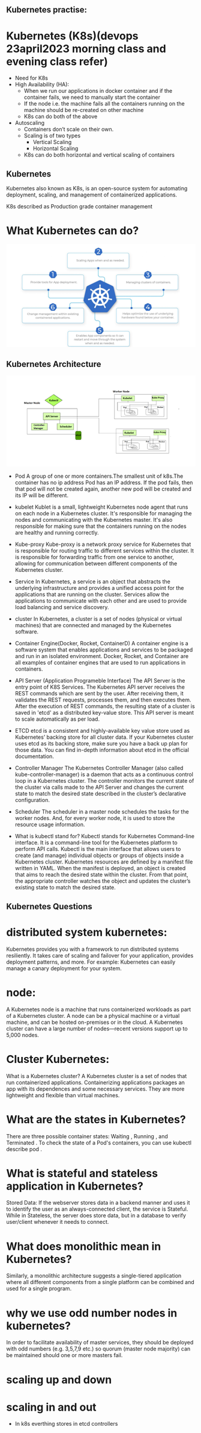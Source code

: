 Kubernetes practise:
-------------------
# Kubernetes (K8s)(devops 23april2023 morning class and evening class refer)
* Need for K8s
* High Availability (HA):
   * When we run our applications in docker container and if the container fails, we need to manually start the container
   *  If the node i.e. the machine fails all the containers running on the machine should be re-created on other machine
   * K8s can do both of the above
* Autoscaling
   * Containers don’t scale on their own.
   * Scaling is of two types
        * Vertical Scaling
        * Horizontal Scaling
   * K8s can do both horizontal and vertical scaling of containers

Kubernetes
----------
Kubernetes also known as K8s, is an open-source system for automating deployment, scaling, and management of containerized applications.

K8s described as Production grade container management

# What Kubernetes can do?
![preview](./k8s_images/img14.png)

Kubernetes Architecture
-------------------------
![preview](./k8s_images/img12.png)
* Pod
A group of one or more containers.The smallest unit of k8s.The container has no ip address Pod has an IP address.
If the pod fails, then that pod will not be created again, another new pod will be created and its IP will be different.
* kubelet
Kublet is a small, lightweight Kubernetes node agent that runs on each node in a Kubernetes cluster.
It's responsible for managing the nodes and communicating with the Kubernetes master.
It's also responsible for making sure that the containers running on the nodes are healthy and running correctly.
* Kube-proxy
Kube-proxy is a network proxy service for Kubernetes that is responsible for routing traffic to different services within the cluster.
It is responsible for forwarding traffic from one service to another, allowing for communication between different components of the Kubernetes cluster.
* Service
In Kubernetes, a service is an object that abstracts the underlying infrastructure and provides a unified access point for the applications that are running on the cluster.
Services allow the applications to communicate with each other and are used to provide load balancing and service discovery.
* cluster
In Kubernetes, a cluster is a set of nodes (physical or virtual machines) that are connected and managed by the Kubernetes software.
* Container Engine(Docker, Rocket, ContainerD)
A container engine is a software system that enables applications and services to be packaged and run in an isolated environment.
Docker, Rocket, and Container are all examples of container engines that are used to run applications in containers.
* API Server (Application Programeble Interface)
The API Server is the entry point of K8S Services.
The Kubernetes API server receives the REST commands which are sent by the user.
After receiving them, it validates the REST requests, processes them, and then executes them. After the execution of REST commands, the resulting state of a cluster is saved in 'etcd' as a distributed key-value store.
This API server is meant to scale automatically as per load.
* ETCD
etcd is a consistent and highly-available key value store used as Kubernetes’ backing store for all cluster data. If your Kubernetes cluster uses etcd as its backing store, make sure you have a back up plan for those data. You can find in-depth information about etcd in the official documentation.

* Controller Manager
The Kubernetes Controller Manager (also called kube-controller-manager) is a daemon that acts as a continuous control loop in a Kubernetes cluster.
The controller monitors the current state of the cluster via calls made to the API Server and changes the current state to match the desired state described in the cluster’s declarative configuration.
* Scheduler
The scheduler in a master node schedules the tasks for the worker nodes.
And, for every worker node, it is used to store the resource usage information.
* What is kubectl stand for?
Kubectl stands for Kubernetes Command-line interface. It is a command-line tool for the Kubernetes platform to perform API calls.
Kubectl is the main interface that allows users to create (and manage) individual objects or groups of objects inside a Kubernetes cluster.
Kubernetes resources are defined by a manifest file written in YAML. When the manifest is deployed, an object is created that aims to reach the desired state within the cluster. From that point, the appropriate controller watches the object and updates the cluster’s existing state to match the desired state.
## Kubernetes Questions
# distributed system kubernetes:
Kubernetes provides you with a framework to run distributed systems resiliently. It takes care of scaling and failover for your application, provides deployment patterns, and more. For example: Kubernetes can easily manage a canary deployment for your system.
# node:
A Kubernetes node is a machine that runs containerized workloads as part of a Kubernetes cluster. A node can be a physical machine or a virtual machine, and can be hosted on-premises or in the cloud. A Kubernetes cluster can have a large number of nodes—recent versions support up to 5,000 nodes.
# Cluster Kubernetes:
What is a Kubernetes cluster? A Kubernetes cluster is a set of nodes that run containerized applications. Containerizing applications packages an app with its dependences and some necessary services. They are more lightweight and flexible than virtual machines.
# What are the states in Kubernetes?
There are three possible container states: Waiting , Running , and Terminated . To check the state of a Pod's containers, you can use kubectl describe pod <name-of-pod> .
# What is stateful and stateless application in Kubernetes?
Stored Data: If the webserver stores data in a backend manner and uses it to identify the user as an always-connected client, the service is Stateful. While in Stateless, the server does store data, but in a database to verify user/client whenever it needs to connect.
# What does monolithic mean in Kubernetes?
Similarly, a monolithic architecture suggests a single-tiered application where all different components from a single platform can be combined and used for a single program.
# why we use odd number nodes in kubernetes?
In order to facilitate availability of master services, they should be deployed with odd numbers (e.g. 3,5,7,9 etc.) so quorum (master node majority) can be maintained should one or more masters fail.

# scaling up and down
# scaling in and out
* In k8s everthing stores in etcd controllers
  